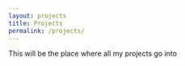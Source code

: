 ```yaml
---
layout: projects
title: Projects
permalink: /projects/
---
```


This will be the place where all my projects go into
